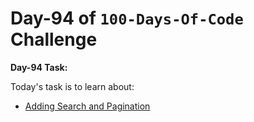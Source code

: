  # Day-94 of `100-Days-Of-Code` Challenge

 **Day-94 Task:**

 Today's task is to learn about:

 - [Adding Search and Pagination](https://nextjs.org/learn/dashboard-app/adding-search-and-pagination)
